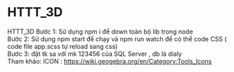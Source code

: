 # HTTT_3D
HTTT_3D Bước 1: Sử dụng npm i để down toàn bộ lib trong node  
Bước 2: Sử dụng npm start để chạy và npm run watch để có thể code CSS ( code file app.scss tự reload sang css)  
Bước 3: đặt tk sa với mk 123456 của SQL Server , db là dialy  
Tham khảo: ICON : https://wiki.geogebra.org/en/Category:Tools_Icons
